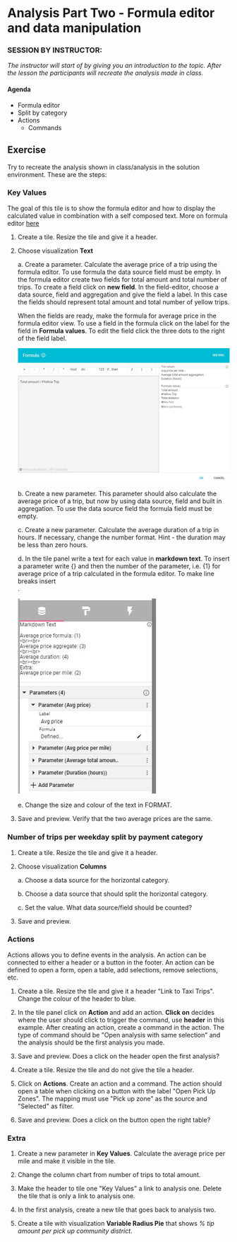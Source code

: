 
# Analysis Part Two - Formula editor and data manipulation

### SESSION BY INSTRUCTOR: 
_The instructor will start of by giving you an introduction to the topic. After the lesson the participants will recreate the analysis made in class._

#### Agenda 

- Formula editor
- Split by category
- Actions 
	- Commands

## Exercise 

Try to recreate the analysis shown in class/analysis in the solution environment. These are the steps: 	
	
### Key Values 
The goal of this tile is to show the formula editor and how to display the calculated value in combination with a self composed text. More on formula editor [here](https://docs.genus.no/users/analyze-report-and-discover/analysis/designer/formula-designer.html)  
	
1. Create a tile. Resize the tile and give it a header. 

2. Choose visualization **Text**
	
    a. Create a parameter. Calculate the average price of a trip using the formula editor. To use formula the data source field must be empty. In the formula editor create two fields for total amount and total number of trips. To create a field click on **new field**. In the field-editor, choose a data source, field and aggregation and give the field a label. In this case the fields should represent total amount and total number of yellow trips.  
	
	When the fields are ready, make the formula for average price in the formula editor view. To use a field in the formula click on the label for the field in **Formula values**. To edit the field click the three dots to the right of the field label.   
	
	![tile_formula_avgprice.jpg](media/tile_formula_avgprice.jpg)
	
    b. Create a new parameter. This parameter should also calculate the average price of a trip, but now by using data source, field and built in aggregation. To use the data source field the formula field must be empty. 

    c. Create a new parameter. Calculate the average duration of a trip in hours. If necessary, change the number format. Hint - the duration may be less than zero hours.  

    d. In the tile panel write a text for each value in **markdown text**. To insert a parameter write {} and then the number of the parameter, i.e. {1} for average price of a trip calculated in the formula editor. To make line breaks insert <br>. 
	
	![tile_markdown.jpg](media/tile_markdown.jpg)
	
	e. Change the size and colour of the text in FORMAT. 
	
3. Save and preview. Verify that the two average prices are the same. 

### Number of trips per weekday split by payment category

1. Create a tile. Resize the tile and give it a header.

2. Choose visualization **Columns**

    a. Choose a data source for the horizontal category. 

    b. Choose a data source that should split the horizontal category. 

    c. Set the value. What data source/field should be counted? 

3. Save and preview. 
  	
### Actions
Actions allows you to define events in the analysis. An action can be connected to either a header or a button in the footer. An action can be defined to open a form, open a table, add selections, remove selections, etc. 

1. Create a tile. Resize the tile and give it a header "Link to Taxi Trips". Change the colour of the header to blue. 

2. In the tile panel click on **Action** and add an action. **Click on** decides where the user should click to trigger the command, use **header** in this example. After creating an action, create a command in the action. The type of command should be "Open analysis with same selection" and the analysis should be the first analysis you made. 

3. Save and preview. Does a click on the header open the first analysis? 

4. Create a tile. Resize the tile and do not give the tile a header. 

5. Click on **Actions**. Create an action and a command. The action should open a table when clicking on a button with the label "Open Pick Up Zones". The mapping must use "Pick up zone" as the source and "Selected" as filter. 

6. Save and preview. Does a click on the button open the right table? 

### Extra

1. Create a new parameter in **Key Values**. Calculate the average price per mile and make it visible in the tile. 

2. Change the column chart from number of trips to total amount. 

3. Make the header to tile one "Key Values" a link to analysis one. Delete the tile that is only a link to analysis one. 

4. In the first analysis, create a new tile that goes back to analysis two.

5. Create a tile with visualization **Variable Radius Pie** that shows _% tip amount per pick up community district_.

